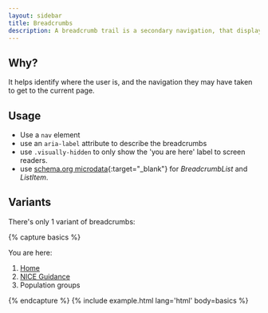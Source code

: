```yaml
---
layout: sidebar
title: Breadcrumbs
description: A breadcrumb trail is a secondary navigation, that displays as a series of links, situated below the header. 
---
```


## Why?
It helps identify where the user is, and the navigation they may have taken to get to the current page.

## Usage
- Use a `nav` element
- use an `aria-label` attribute to describe the breadcrumbs
- use `.visually-hidden` to only show the 'you are here' label to screen readers.
- use [schema.org microdata](http://schema.org/BreadcrumbList){:target="_blank"} for *BreadcrumbList* and *ListItem*.

## Variants
There's only 1 variant of breadcrumbs:

{% capture basics %}
<nav aria-label="Breadcrumbs" role="navigation">
    <p class="visually-hidden" id="breadcrumb-label">
        You are here:
    </p>
    <ol class="breadcrumbs" aria-labelledby="breadcrumb-label" itemscope itemtype="http://schema.org/BreadcrumbList">
        <li class="breadcrumbs__crumb" itemprop="itemListElement" itemscope itemtype="http://schema.org/ListItem">
            <a href="https://www.nice.org.uk/" itemprop="name">
                Home
            </a>
            <meta itemprop="position" content="1">
        </li>
        <li class="breadcrumbs__crumb" itemprop="itemListElement" itemscope itemtype="http://schema.org/ListItem">
            <a href="https://www.nice.org.uk/guidance" itemprop="name">
                NICE Guidance
            </a>
            <meta itemprop="position" content="2">
        </li>
        <li class="breadcrumbs__crumb" itemprop="itemListElement" itemscope itemtype="http://schema.org/ListItem">
            <span itemprop="name">
                Population groups
            </span>
            <meta itemprop="position" content="3">
        </li>
    </ol>
</nav>
{% endcapture %}
{% include example.html lang='html' body=basics %}
